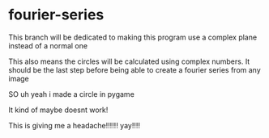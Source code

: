 # fourier-series
This branch will be dedicated to making this program use a complex plane instead of a normal one

This also means the circles will be calculated using complex numbers. It should be the last step before being able to create a fourier series from any image

SO uh yeah i made a circle in pygame

It kind of maybe doesnt work!

This is giving me a headache!!!!!!
yay!!!!

